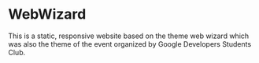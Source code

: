 # WebWizard
This is a static, responsive website based on the theme web wizard which was also the theme of the event organized by Google Developers Students Club.
